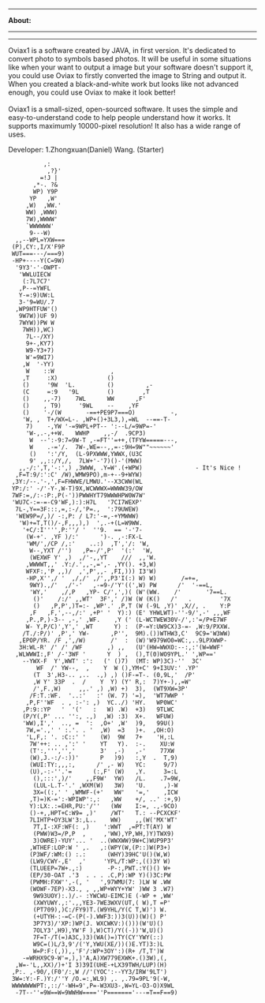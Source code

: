 **********
**About:**
**********
<hr>
   Oviax1 is a software created by JAVA, in first version. It's dedicated to convert photo to symbols based photos.  It will be useful in some situations like when your want to output a image but your software doesn't support it, you could use Oviax to firstly converted the image to String and output it. When you created a black-and-white work but looks like not advanced enough, you could use Oviax to make it look better!<br><br>
   Oviax1 is a small-sized, open-sourced software. It uses the simple and easy-to-understand code to help people understand how it works. It supports maximumly 10000-pixel resolution! It also has a wide range of uses.


Developer:
1.Zhongxuan(Daniel) Wang. (Starter)



              ,:
               ,?}'
             =!J |
           ,*-. ?&
           WP) Y9P
          YP   ,W'
         ,W)  ,WW.'
         WW) ,WWW)
         7W),WWWW'
         `WWWWWW'
          9---W)
      ,,--WPL=YXW===
     (P),CY:,I/X'F9P
     WUT===---/===9)
     -HP+----Y(C=9W)
      '9Y3'-'-OWPT-
       'WWLUIECW
        (:7L7C7'
       ,P--=YWFL
       Y-=:9)UW:L
       3-'9=WU/.7
      ,WP9HTFUW'()
       9W7W))UF 9)
       7WYW))PW W
        7WH)),WC)
         7L--/XY)
         9+-,KY7)
         W9-Y3+7)
         W'=9WI7)
        ,W  '-YY)
         W    ::W                ,
        ,T     :X)              ()
        ()     '9W  'L.         ()         ,-
        (C     =:9   '9L        ()        ,T
        ()    ,,-7)    7WL      WW      ,F'
        ()    , T9)     '9WL    --    ,YF
        ()    '-/(W       -==+PE9P7===O)          -,
        'W, ,  T+/WX=L-. ,WP+()+3L3,),=WL  --==-T-
         7)    -,YW '-=9WPL+PT-- ':--L/=9WP=-'
         'W-,.-,++W.   WWHP    ,,-/  .9CP3)
          W  --':-9:7=9W-T ,-=FT''=++,(TFYW=====---,
          W    .-='/.  7W-,WE=--,,=-:9H=9W""~~~~~~'
          ()   ':'/Y,  (L-9PXWWW,YWWX,(U3C        
          9' ,,::/Y,/,  7LW+'-'7)()-'(MWW)                         
       ,,-/:',T,'-:',) ,3WWW, .Y=W'.(+WPW)               - It's Nice !
      ,F=T:9/:':C' /W),WMW9PO),m-+--9+WYW)
     ,3Y:/--.'-,',F=FHWWE/LMWU.'--X3CWW(WL
     YP:/:' -/'-Y-,W-T)9X,WCWWWX=WWWW39/OW
     7WF:=,/:-:P:,P(-'))PWWHYT79WWWHPW0W7W'
     'WU7C-:=-=-C9'WF,):):H7L   '7CI7WEXP'
      7L-,Y==3F:::,=,:-/,'P=.,  ':79UWEW)
      'WEW9P=/,)/ -:,P: / L7:'-=,-+YMWWW)
       'W)+=T,T()/-,F,,,),)  ',.-+(L=W9WW.
        '+C/:I'''',P:''/ '  ''9.  == '-'7-
         (W-+'. ,YF )/:'      ')-. ,-:FX-L
         'WM/',/CP /,:'    ..:)  ,T','/: 'W,
          W--,YXT /'')   ,P=-/',P'  '(:'  'W,
          (WEXWF Y' ,)  ,/'-,,YT    ///  ,,'W.
         ,WWWWT,,' .Y:/.',,-,=',- ,YY(). +3,W)
         WFXF:,'P ,,)/  ,',P',,- ,FI,))) I3'W)
         -HP,X'',/ '  ,/,/' ,/',,P3'I(:) W) W)       /=+=,
          9WY).,/'  ,/'-'   ,-=9-/'Y'((',W) PW      /'  '-==L,
          'WY,'    ,/,P   ,YP- C/',',)( (W'(WW.    /'       '7==L.
           ()'    /:/' ,,WT'  3F',' /)W (W (K()   /'   .        '7X
           ()   ,P,P',)T=:- ,WP'.' ,P,T (W (-9L ,Y)' ,X//, .    Y:P
          ,F   ,F,',--,/:' ,+P' '  Y):) (E' YHWLWT)-''-9/',-' ,,,WF
         ,P.,P,)-3-- ,-,' ,WF.    ,Y (' (L-WCTWEW30V-/',:'=/P+E7WF
         W- Y,P/C)',Y',' ,WT      Y) :  (P-=Y:UW9CX)3-=- ,W:9/PXXW.
        /T./:P/)' ,P',' YW-      ,P'',  9M).())WTHW3,C'  9C9='W3WW)
       ,EPOP/YR. /F ,',/W)       /'  :  (W)'W979WO0=WC:,..9LPXWWP-
       3H:WL-R' /' /' /WF       ,) ,,   (U'(HW=WWXO:--:,:'(W=WWF'
      ,WLWWWI:,F' /-'3WF '      Y  ) ,  (),T(0)WO9YPL.' ',WP=='
        --YWX-F  Y',WWT' :':   (' ()7)  (MT: WP)3C)-''  3C'
            WF  /' YW--,  ,    Y  W (),YM+C' 9+I3UV:' .YP'
           (T  3',H3-.. ,..  .,) ,) ()F-=T-. (0,9L,'  /P'
           ,W Y' 33P  .  /    Y  Y) (Y' R,:  7)Y+-),,=W'
           /',F.,W)     ,,.' ,) ,W) +)  3),  (WT9XW=3P'
          /F:T.:WF.  '..:'   :' (W. 7) '=),  'WT7WWP '
         ,P,F''WF  . , :-': ,)  YC../) 'HY.   WP0WC'
        ,P:9::YP   '  '('   :   W) .W)  +3)   9TLWC
        (P/Y(,P' ... '':, .,)  ,W) :3)  X+.   WFUW)
        'WW),I','  .., =  ':  ,O+' ,W'  )9,   99U()
         7W,='.,' ' :.'. . '  ,W)  =3   )+.  ,OH:O)
         'L,F,: '. :C::' '    (W)  9W   7+    'H,:L
          7W'++: .. ,':' '    YT   Y).  :-.    XU:W
          (T':,''','','       3'  ,-)   ,-'    77XW
          (W),J.-:/-:))'      P   )9)   :,Y  .  T,9)
          (WUI:TY:,,,:,      /' ,- W)   YC:     9/7)
          (U),-:-''.'=      (:,F' (W)   ,Y.     3=:L
           (),:::',)/'    ,,F9W'  YW)   /L.    .7=9W,
           (LUL-L.T-'.' ,WXM(W)   3W)   'U.     ,)-W
           3X=((:,' ' ,WMWF-(+'   WW'   '=,'    ,ICW
          ,T)=)K-=':-WPIWP':,:   ,WW    +/, ..' :+,9)
          Y):LX:.:=EHR,PU:'/''   (WW    I:=, .,-9CO)
          ()-+,,HPT+C:W9= ,)'    /WT'   T.: --PCXCKF'
          7LIHTP+OY3LW'3:,L..    WW)    ,,(W('MX'WT'
           7T,I-:XF:WF(: ,)    ':WWT  ,=PT:T(AY) W
           (PWW)W3=/P,P  ,     ,'WW),YP,WH,)Y)TWX9)
           3)OWRE)-YUY'... '  ..(WWXWW)9W+C)WUP9P3'
          ,WTHEF:LOP:W ' ,.   ,:(WPY(W,(P::)W(P3+)
          (P3WF/:WM:() :.:      (WHY)39HC'U()(W,W)
          (LW9/CWY-,E'  ,'     'YPL/T:WP:,(()3Y W)
          (TLUEEP=7W+.,:)       -P-:,PWT.:Y()() W+
          (EP/30-OAT .'3  . . . .C,P):WP Y)()3C:PW
          (PWMH:FXW'',-(, '   ',97WMU(7: )LW W .WW
          (WOWF-7EP)-X3., , ,,WP+WYY+YW' )WW 3 .W7)
           9W93UOY):.)/.- :YWCWU-EIMC)E (-WP + ,WW'
           (XWYUWY.,:'.,,YE3-7WE3WXV(UT,( W),T =P'
           (PT709),)C:/FY9)T.(W9YHL/Y(C T,W)') W.
           (+UTYH-:-=C-(P(-).WWF3:))3(U))(W)() P'
           3P7Y3)/'XP:)WP(J. WXCWKV:)()))(W'U)()
           7OLY3',H9),YW'F ),W)CT)/Y((-))'W,U)()
           7F=T-/T(=)A3C,)3)(WA()=)TY(CY'YWY(::)
           W9C=()L/3,9'/('Y,YWU(XE/))()E.YT)3:)L
           W=P:F:(,)),,'F'/:WP+3OY':)(R+ /T,T')W
        -=WRHX9C9-W'=,),)'A,A)XW779EXWK+.()3W),(,
      ,W=-'L,,XX)/)+'I 3)39I(UHE-+LX39TWH/LUP)(H)
     ,P:. ,-90/,(F0'/:,W //'(YOC':--YY3/IRW'9LT')
     3W=:Y:-F.)Y:/''Y /O.=:,WL9) ,. ,.79=9PL'9(-W,
     WWWWWWWPT:,::/'-WH=9',P=-W3XU3-,W=YL-O3-O)X9WL
      -7T--''=9W==W=9WWHW====''P======='---=T==F==9)
